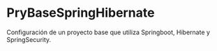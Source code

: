 # PryBaseSpringHibernate
Configuración de un proyecto base que utiliza Springboot, Hibernate y SpringSecurity.
